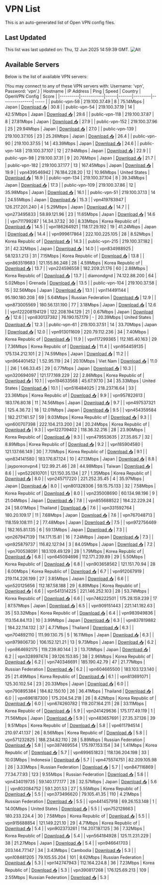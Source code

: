 # VPN List

This is an auto-generated list of Open VPN config files.

## Last Updated

This list was last updated on: Thu, 12 Jun 2025 14:59:39 GMT.
![Alt](https://repobeats.axiom.co/api/embed/186b98318ef1479477931607c1ad7d823f12451f.svg "Repobeats analytics image")

## Available Servers

Below is the list of available VPN servers:

(You may connect to any of these VPN servers with: Username: 'vpn', Password: 'vpn'.)
| Hostname | IP Address | Ping | Speed | Country | OpenVPN Config | Score |
|----------|------------|------|-------|---------|----------------| ----- |
| public-vpn-58 | 219.100.37.49 | 8 | 75.14Mbps | Japan | [Download 📥](./configs/server_0_JP.ovpn) | 30.8 |
| public-vpn-54 | 219.100.37.19 | 14 | 42.51Mbps | Japan | [Download 📥](./configs/server_1_JP.ovpn) | 29.6 |
| public-vpn-118 | 219.100.37.87 | 8 | 27.81Mbps | Japan | [Download 📥](./configs/server_2_JP.ovpn) | 27.9 |
| public-vpn-152 | 219.100.37.96 | 25 | 29.94Mbps | Japan | [Download 📥](./configs/server_3_JP.ovpn) | 27.0 |
| public-vpn-139 | 219.100.37.105 | 23 | 25.26Mbps | Japan | [Download 📥](./configs/server_4_JP.ovpn) | 26.4 |
| public-vpn-90 | 219.100.37.55 | 14 | 43.39Mbps | Japan | [Download 📥](./configs/server_5_JP.ovpn) | 24.6 |
| public-vpn-148 | 219.100.37.107 | 12 | 27.94Mbps | Japan | [Download 📥](./configs/server_6_JP.ovpn) | 22.9 |
| public-vpn-98 | 219.100.37.31 | 9 | 20.76Mbps | Japan | [Download 📥](./configs/server_7_JP.ovpn) | 21.7 |
| public-vpn-182 | 219.100.37.177 | 13 | 167.45Mbps | Japan | [Download 📥](./configs/server_8_JP.ovpn) | 19.9 |
| vpn439546942 | 76.184.228.20 | 12 | 10.96Mbps | United States | [Download 📥](./configs/server_9_US.ovpn) | 18.9 |
| public-vpn-134 | 219.100.37.104 | 8 | 39.34Mbps | Japan | [Download 📥](./configs/server_10_JP.ovpn) | 17.3 |
| public-vpn-109 | 219.100.37.86 | 12 | 35.98Mbps | Japan | [Download 📥](./configs/server_11_JP.ovpn) | 16.1 |
| public-vpn-51 | 219.100.37.13 | 14 | 24.55Mbps | Japan | [Download 📥](./configs/server_12_JP.ovpn) | 15.3 |
| vpn419783947 | 126.217.201.240 | 4 | 5.29Mbps | Japan | [Download 📥](./configs/server_13_JP.ovpn) | 14.7 |
| vpn273495833 | 58.89.121.96 | 23 | 11.65Mbps | Japan | [Download 📥](./configs/server_14_JP.ovpn) | 14.6 |
| vpn711799287 | 14.34.37.32 | 30 | 8.33Mbps | Korea Republic of | [Download 📥](./configs/server_15_KR.ovpn) | 14.5 |
| vpn186264921 | 118.17.29.192 | 19 | 41.24Mbps | Japan | [Download 📥](./configs/server_16_JP.ovpn) | 14.4 |
| vpn999617864 | 222.100.225.105 | 28 | 8.52Mbps | Korea Republic of | [Download 📥](./configs/server_17_KR.ovpn) | 14.3 |
| public-vpn-215 | 219.100.37.182 | 31 | 42.32Mbps | Japan | [Download 📥](./configs/server_18_JP.ovpn) | 14.0 |
| vpn834988925 | 58.123.1.213 | 31 | 7.15Mbps | Korea Republic of | [Download 📥](./configs/server_19_KR.ovpn) | 13.8 |
| vpn863519683 | 121.155.86.248 | 28 | 4.59Mbps | Korea Republic of | [Download 📥](./configs/server_20_KR.ovpn) | 13.7 |
| vpn224596558 | 182.209.21.176 | 60 | 2.88Mbps | Korea Republic of | [Download 📥](./configs/server_21_KR.ovpn) | 13.7 |
| diamondgnd | 74.122.88.200 | 64 | 5.02Mbps | Grenada | [Download 📥](./configs/server_22_GD.ovpn) | 13.5 |
| public-vpn-104 | 219.100.37.58 | 15 | 32.56Mbps | Japan | [Download 📥](./configs/server_23_JP.ovpn) | 13.1 |
| vpn114491144 | 95.190.180.208 | 69 | 5.64Mbps | Russian Federation | [Download 📥](./configs/server_24_RU.ovpn) | 12.9 |
| vpn873005569 | 180.56.131.190 | 77 | 3.18Mbps | Japan | [Download 📥](./configs/server_25_JP.ovpn) | 12.6 |
| vpn122208194129 | 122.208.194.129 | 21 | 0.67Mbps | Japan | [Download 📥](./configs/server_26_JP.ovpn) | 12.6 |
| vpn830137382 | 76.190.157.179 | - | 20.39Mbps | United States | [Download 📥](./configs/server_27_US.ovpn) | 12.3 |
| public-vpn-61 | 219.100.37.51 | 14 | 33.70Mbps | Japan | [Download 📥](./configs/server_28_JP.ovpn) | 12.0 |
| vpn913011609 | 220.79.112.236 | 34 | 7.40Mbps | Korea Republic of | [Download 📥](./configs/server_29_KR.ovpn) | 11.9 |
| vpn117299365 | 112.185.40.163 | 29 | 7.36Mbps | Korea Republic of | [Download 📥](./configs/server_30_KR.ovpn) | 11.4 |
| vpn954459135 | 175.134.212.101 | 2 | 74.59Mbps | Japan | [Download 📥](./configs/server_31_JP.ovpn) | 11.2 |
| vpn964401452 | 1.52.95.119 | 24 | 20.10Mbps | Viet Nam | [Download 📥](./configs/server_32_VN.ovpn) | 11.0 |
| 2i6 | 1.66.33.45 | 29 | 0.77Mbps | Japan | [Download 📥](./configs/server_33_JP.ovpn) | 10.3 |
| vpn320694097 | 121.177.169.229 | 22 | 2.86Mbps | Korea Republic of | [Download 📥](./configs/server_34_KR.ovpn) | 10.1 |
| vpn194633568 | 45.67.97.10 | 34 | 35.33Mbps | United States | [Download 📥](./configs/server_35_US.ovpn) | 10.1 |
| vpn516484025 | 218.237.16.64 | 33 | 23.36Mbps | Korea Republic of | [Download 📥](./configs/server_36_KR.ovpn) | 9.9 |
| vpn957822613 | 183.176.80.18 | 11 | 74.56Mbps | Japan | [Download 📥](./configs/server_37_JP.ovpn) | 9.7 |
| vpn497537321 | 125.4.36.72 | 18 | 12.01Mbps | Japan | [Download 📥](./configs/server_38_JP.ovpn) | 9.5 |
| vpn454359584 | 182.217.161.57 | 59 | 9.03Mbps | Korea Republic of | [Download 📥](./configs/server_39_KR.ovpn) | 9.3 |
| vpn600707398 | 222.104.213.200 | 24 | 20.24Mbps | Korea Republic of | [Download 📥](./configs/server_40_KR.ovpn) | 9.3 |
| vpn122709402 | 118.36.32.216 | 28 | 23.90Mbps | Korea Republic of | [Download 📥](./configs/server_41_KR.ovpn) | 9.3 |
| vpn479553635 | 27.35.85.7 | 32 | 8.89Mbps | Korea Republic of | [Download 📥](./configs/server_42_KR.ovpn) | 9.2 |
| vpn185904580 | 121.137.66.149 | 30 | 7.70Mbps | Korea Republic of | [Download 📥](./configs/server_43_KR.ovpn) | 9.1 |
| vpn834141580 | 183.176.87.124 | 10 | 47.13Mbps | Japan | [Download 📥](./configs/server_44_JP.ovpn) | 8.8 |
| jayporeonvpn4 | 122.99.21.46 | 28 | 44.98Mbps | Taiwan | [Download 📥](./configs/server_45_TW.ovpn) | 8.6 |
| vpn522610701 | 121.150.35.134 | 27 | 1.35Mbps | Korea Republic of | [Download 📥](./configs/server_46_KR.ovpn) | 8.0 |
| vpn245717220 | 221.252.35.45 | 4 | 35.97Mbps | Japan | [Download 📥](./configs/server_47_JP.ovpn) | 8.0 |
| vpn801328306 | 59.15.75.133 | 32 | 7.58Mbps | Korea Republic of | [Download 📥](./configs/server_48_KR.ovpn) | 8.0 |
| vpn235008690 | 60.134.98.196 | 9 | 21.04Mbps | Japan | [Download 📥](./configs/server_49_JP.ovpn) | 7.8 |
| vpn855688522 | 184.22.229.24 | 24 | 58.01Mbps | Thailand | [Download 📥](./configs/server_50_TH.ovpn) | 7.6 |
| vpn331592764 | 180.20.109.17 | 11 | 7.68Mbps | Japan | [Download 📥](./configs/server_51_JP.ovpn) | 7.6 |
| vpn767048713 | 118.159.108.111 | 2 | 77.48Mbps | Japan | [Download 📥](./configs/server_52_JP.ovpn) | 7.5 |
| vpn972756469 | 182.165.81.135 | 6 | 59.13Mbps | Japan | [Download 📥](./configs/server_53_JP.ovpn) | 7.3 |
| vpn267947139 | 114.171.15.81 | 16 | 7.24Mbps | Japan | [Download 📥](./configs/server_54_JP.ovpn) | 7.3 |
| vpn925879737 | 116.82.127.94 | 3 | 84.05Mbps | Japan | [Download 📥](./configs/server_55_JP.ovpn) | 7.2 |
| vpn700538091 | 183.109.49.129 | 28 | 1.79Mbps | Korea Republic of | [Download 📥](./configs/server_56_KR.ovpn) | 6.8 |
| vpn645094696 | 112.171.239.89 | 29 | 5.50Mbps | Korea Republic of | [Download 📥](./configs/server_57_KR.ovpn) | 6.8 |
| vpn903658562 | 121.151.70.94 | 28 | 6.00Mbps | Korea Republic of | [Download 📥](./configs/server_58_KR.ovpn) | 6.7 |
| vpn912067919 | 219.114.226.199 | 27 | 3.85Mbps | Japan | [Download 📥](./configs/server_59_JP.ovpn) | 6.6 |
| vpn520125656 | 112.187.58.188 | 29 | 6.89Mbps | Korea Republic of | [Download 📥](./configs/server_60_KR.ovpn) | 6.6 |
| vpn541314225 | 221.146.252.103 | 28 | 53.74Mbps | Korea Republic of | [Download 📥](./configs/server_61_KR.ovpn) | 6.6 |
| vpn746222501 | 175.28.159.239 | 17 | 87.57Mbps | Japan | [Download 📥](./configs/server_62_JP.ovpn) | 6.5 |
| vpn909151443 | 221.141.182.63 | 35 | 53.32Mbps | Korea Republic of | [Download 📥](./configs/server_63_KR.ovpn) | 6.4 |
| vpn983949836 | 113.154.84.113 | 10 | 3.99Mbps | Japan | [Download 📥](./configs/server_64_JP.ovpn) | 6.3 |
| vpn837819882 | 184.22.114.132 | 37 | 4.77Mbps | Thailand | [Download 📥](./configs/server_65_TH.ovpn) | 6.3 |
| vpn704892110 | 111.99.130.75 | 5 | 16.11Mbps | Japan | [Download 📥](./configs/server_66_JP.ovpn) | 6.3 |
| vpn979806730 | 106.152.121.21 | 13 | 9.73Mbps | Japan | [Download 📥](./configs/server_67_JP.ovpn) | 6.2 |
| vpn864692175 | 119.239.80.144 | 3 | 13.70Mbps | Japan | [Download 📥](./configs/server_68_JP.ovpn) | 6.2 |
| vpn328997474 | 39.126.153.85 | 38 | 2.96Mbps | Korea Republic of | [Download 📥](./configs/server_69_KR.ovpn) | 6.2 |
| vpn740346691 | 185.190.42.79 | 47 | 21.77Mbps | Russian Federation | [Download 📥](./configs/server_70_RU.ovpn) | 6.2 |
| vpn604665500 | 183.103.123.140 | 25 | 21.49Mbps | Korea Republic of | [Download 📥](./configs/server_71_KR.ovpn) | 6.1 |
| vpn813691071 | 125.30.102.54 | 23 | 20.33Mbps | Japan | [Download 📥](./configs/server_72_JP.ovpn) | 6.0 |
| vpn790895384 | 184.82.150.10 | 26 | 36.41Mbps | Thailand | [Download 📥](./configs/server_73_TH.ovpn) | 6.0 |
| vpn696187300 | 175.204.54.218 | 26 | 8.42Mbps | Korea Republic of | [Download 📥](./configs/server_74_KR.ovpn) | 6.0 |
| vpn674260782 | 119.207.164.211 | 28 | 33.11Mbps | Korea Republic of | [Download 📥](./configs/server_75_KR.ovpn) | 5.9 |
| vpn241429636 | 175.177.49.119 | 1 | 71.56Mbps | Japan | [Download 📥](./configs/server_76_JP.ovpn) | 5.9 |
| vpn483657691 | 27.35.37.126 | 39 | 9.51Mbps | Korea Republic of | [Download 📥](./configs/server_77_KR.ovpn) | 5.8 |
| vpn611794514 | 210.97.41.137 | 26 | 8.56Mbps | Korea Republic of | [Download 📥](./configs/server_78_KR.ovpn) | 5.8 |
| vpn571232825 | 188.234.82.110 | 28 | 5.89Mbps | Russian Federation | [Download 📥](./configs/server_79_RU.ovpn) | 5.8 |
| vpn387469554 | 175.197.153.154 | 34 | 1.41Mbps | Korea Republic of | [Download 📥](./configs/server_80_KR.ovpn) | 5.7 |
| vpn699651823 | 118.136.204.198 | 33 | 10.03Mbps | Indonesia | [Download 📥](./configs/server_81_ID.ovpn) | 5.7 |
| vpn475574751 | 82.209.105.98 | 26 | 3.33Mbps | Russian Federation | [Download 📥](./configs/server_82_RU.ovpn) | 5.7 |
| vpn847116869 | 77.34.77.93 | 123 | 9.55Mbps | Russian Federation | [Download 📥](./configs/server_83_RU.ovpn) | 5.6 |
| vpn434019735 | 59.140.177.177 | 28 | 32.57Mbps | Japan | [Download 📥](./configs/server_84_JP.ovpn) | 5.6 |
| vpn802084752 | 59.1.201.53 | 27 | 5.55Mbps | Korea Republic of | [Download 📥](./configs/server_85_KR.ovpn) | 5.5 |
| vpn373496620 | 79.105.41.35 | 110 | 4.21Mbps | Russian Federation | [Download 📥](./configs/server_86_RU.ovpn) | 5.5 |
| vpn441457918 | 69.26.153.148 | 1 | 14.00Mbps | United States | [Download 📥](./configs/server_87_US.ovpn) | 5.5 |
| vpn752128663 | 180.233.224.4 | 30 | 7.58Mbps | Korea Republic of | [Download 📥](./configs/server_88_KR.ovpn) | 5.5 |
| vpn915688854 | 121.149.221.10 | 29 | 4.71Mbps | Korea Republic of | [Download 📥](./configs/server_89_KR.ovpn) | 5.4 |
| vpn902373261 | 114.207.187.125 | 36 | 7.32Mbps | Korea Republic of | [Download 📥](./configs/server_90_KR.ovpn) | 5.4 |
| vpn564184928 | 125.11.231.229 | 38 | 21.27Mbps | Japan | [Download 📥](./configs/server_91_JP.ovpn) | 5.4 |
| vpn946641703 | 203.144.77.147 | 34 | 3.43Mbps | Cambodia | [Download 📥](./configs/server_92_KH.ovpn) | 5.3 |
| vpn108481205 | 79.105.55.204 | 101 | 8.62Mbps | Russian Federation | [Download 📥](./configs/server_93_RU.ovpn) | 5.3 |
| vpn142747943 | 112.164.224.8 | 36 | 7.23Mbps | Korea Republic of | [Download 📥](./configs/server_94_KR.ovpn) | 5.3 |
| vpn390817268 | 176.125.69.213 | 109 | 2.55Mbps | Russian Federation | [Download 📥](./configs/server_95_RU.ovpn) | 5.3 |
